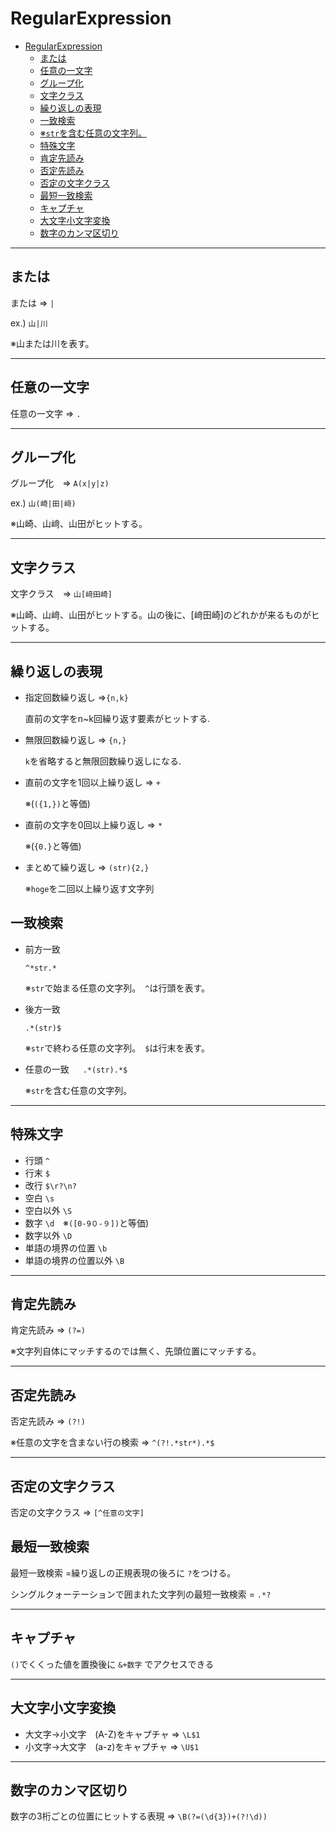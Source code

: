 # RegularExpression
- [RegularExpression](#regularexpression)
  - [または](#または)
  - [任意の一文字](#任意の一文字)
  - [グループ化](#グループ化)
  - [文字クラス](#文字クラス)
  - [繰り返しの表現](#繰り返しの表現)
  - [一致検索](#一致検索)
  - [※`str`を含む任意の文字列。](#strを含む任意の文字列)
  - [特殊文字](#特殊文字)
  - [肯定先読み](#肯定先読み)
  - [否定先読み](#否定先読み)
  - [否定の文字クラス](#否定の文字クラス)
  - [最短一致検索](#最短一致検索)
  - [キャプチャ](#キャプチャ)
  - [大文字小文字変換](#大文字小文字変換)
  - [数字のカンマ区切り](#数字のカンマ区切り)

---
## または
または => `|`

ex.) `山|川`

※山または川を表す。

---

## 任意の一文字
任意の一文字 => `.`

---
## グループ化
グループ化　=> `A(x|y|z)`

ex.) `山(崎|田|﨑)`

※山崎、山﨑、山田がヒットする。

---

## 文字クラス
文字クラス　=> `山[﨑田崎]`

※山崎、山﨑、山田がヒットする。山の後に、[﨑田崎]のどれかが来るものがヒットする。

---
## 繰り返しの表現
- 指定回数繰り返し =>`{n,k}`
  
  直前の文字をn~k回繰り返す要素がヒットする.

- 無限回数繰り返し => `{n,}`
  
  `k`を省略すると無限回数繰り返しになる.

- 直前の文字を1回以上繰り返し => `+`　
  
  ※(`({1,})`と等価)

- 直前の文字を0回以上繰り返し => `*`　
  
  ※(`{0.}`と等価)

- まとめて繰り返し => `(str){2,}` 
  
  ※`hoge`を二回以上繰り返す文字列

## 一致検索

- 前方一致
  
  `^*str.*`

  ※`str`で始まる任意の文字列。　`^`は行頭を表す。

- 後方一致

  `.*(str)$`

  ※`str`で終わる任意の文字列。　`$`は行末を表す。

- 任意の一致
  　
  `.*(str).*$`

  ※`str`を含む任意の文字列。
---

## 特殊文字

- 行頭 `^`
- 行末 `$`
- 改行 `$\r?\n?`
- 空白 `\s`
- 空白以外 `\S`
- 数字 `\d`　※`([0-9０-９])`と等価)
- 数字以外 `\D`
- 単語の境界の位置 `\b`
- 単語の境界の位置以外 `\B`
  
---

## 肯定先読み

肯定先読み => `(?=)`

※文字列自体にマッチするのでは無く、先頭位置にマッチする。

---

## 否定先読み
否定先読み => `(?!)`

※任意の文字を含まない行の検索 => `^(?!.*str*).*$`

---

## 否定の文字クラス
否定の文字クラス => `[^任意の文字]`

## 最短一致検索
最短一致検索 =繰り返しの正規表現の後ろに `?`をつける。

シングルクォーテーションで囲まれた文字列の最短一致検索 = `.*?`
 
---

## キャプチャ
 `()`でくくった値を置換後に `&+数字` でアクセスできる

 ---

 ## 大文字小文字変換
 - 大文字→小文字　(A-Z)をキャプチャ => `\L$1`
 - 小文字→大文字　(a-z)をキャプチャ => `\U$1`

---

## 数字のカンマ区切り
数字の3桁ごとの位置にヒットする表現 => `\B(?=(\d{3})+(?!\d))`


